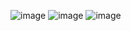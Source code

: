 ![image](https://github.com/user-attachments/assets/c60e98bf-3c3e-45a3-a8ea-9048e10f2dbc)
![image](https://github.com/user-attachments/assets/b54ebbf6-1588-4bc1-a9c6-0e69b8c706c3)
![image](https://github.com/user-attachments/assets/0b40a3c3-e0df-4bd3-a572-18e7226a32cb)
